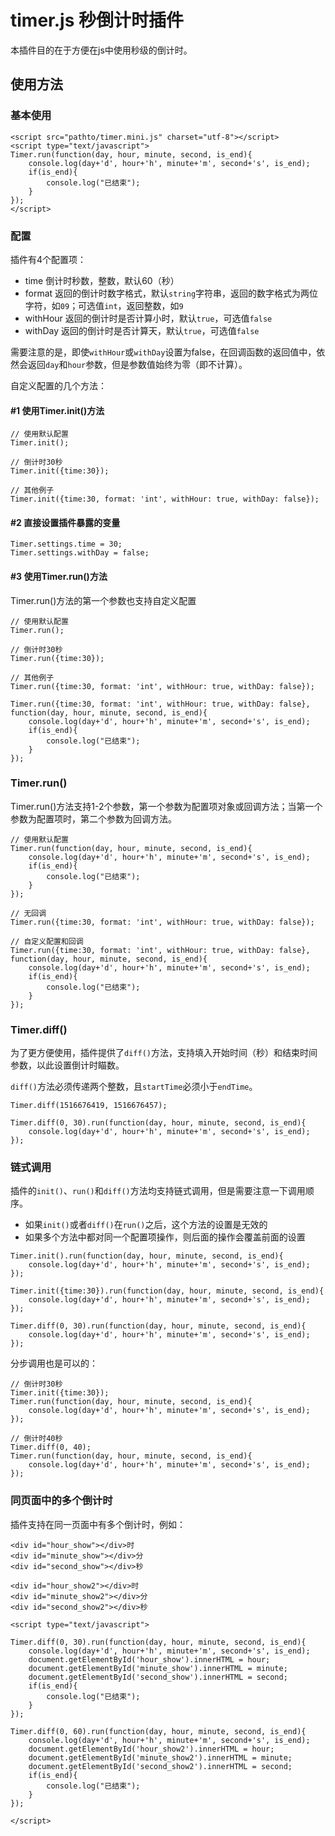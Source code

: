 # timer.js 秒倒计时插件

本插件目的在于方便在js中使用秒级的倒计时。

## 使用方法

### 基本使用

```
<script src="pathto/timer.mini.js" charset="utf-8"></script>
<script type="text/javascript">
Timer.run(function(day, hour, minute, second, is_end){
	console.log(day+'d', hour+'h', minute+'m', second+'s', is_end);
	if(is_end){
		console.log("已结束");
	}
});
</script>
```

### 配置

插件有4个配置项：

- time 倒计时秒数，整数，默认60（秒）
- format 返回的倒计时数字格式，默认`string`字符串，返回的数字格式为两位字符，如`09`；可选值`int`，返回整数，如`9`
- withHour 返回的倒计时是否计算小时，默认`true`，可选值`false`
- withDay 返回的倒计时是否计算天，默认`true`，可选值`false`

需要注意的是，即使`withHour`或`withDay`设置为false，在回调函数的返回值中，依然会返回`day`和`hour`参数，但是参数值始终为零（即不计算）。

自定义配置的几个方法：

#### #1 使用Timer.init()方法

```
// 使用默认配置
Timer.init();

// 倒计时30秒
Timer.init({time:30});

// 其他例子
Timer.init({time:30, format: 'int', withHour: true, withDay: false});
```

#### #2 直接设置插件暴露的变量

```
Timer.settings.time = 30;
Timer.settings.withDay = false;
```

#### #3 使用Timer.run()方法

Timer.run()方法的第一个参数也支持自定义配置

```
// 使用默认配置
Timer.run();

// 倒计时30秒
Timer.run({time:30});

// 其他例子
Timer.run({time:30, format: 'int', withHour: true, withDay: false});

Timer.run({time:30, format: 'int', withHour: true, withDay: false}, function(day, hour, minute, second, is_end){
	console.log(day+'d', hour+'h', minute+'m', second+'s', is_end);
	if(is_end){
		console.log("已结束");
	}
});
```

### Timer.run()

Timer.run()方法支持1-2个参数，第一个参数为配置项对象或回调方法；当第一个参数为配置项时，第二个参数为回调方法。

```
// 使用默认配置
Timer.run(function(day, hour, minute, second, is_end){
	console.log(day+'d', hour+'h', minute+'m', second+'s', is_end);
	if(is_end){
		console.log("已结束");
	}
});

// 无回调
Timer.run({time:30, format: 'int', withHour: true, withDay: false});

// 自定义配置和回调
Timer.run({time:30, format: 'int', withHour: true, withDay: false}, function(day, hour, minute, second, is_end){
	console.log(day+'d', hour+'h', minute+'m', second+'s', is_end);
	if(is_end){
		console.log("已结束");
	}
});
```

### Timer.diff()

为了更方便使用，插件提供了`diff()`方法，支持填入开始时间（秒）和结束时间参数，以此设置倒计时瞄数。

`diff()`方法必须传递两个整数，且`startTime`必须小于`endTime`。

```
Timer.diff(1516676419, 1516676457);

Timer.diff(0, 30).run(function(day, hour, minute, second, is_end){
	console.log(day+'d', hour+'h', minute+'m', second+'s', is_end);
});
```

### 链式调用

插件的`init()`、`run()`和`diff()`方法均支持链式调用，但是需要注意一下调用顺序。

- 如果`init()`或者`diff()`在`run()`之后，这个方法的设置是无效的
- 如果多个方法中都对同一个配置项操作，则后面的操作会覆盖前面的设置

```
Timer.init().run(function(day, hour, minute, second, is_end){
	console.log(day+'d', hour+'h', minute+'m', second+'s', is_end);
});

Timer.init({time:30}).run(function(day, hour, minute, second, is_end){
	console.log(day+'d', hour+'h', minute+'m', second+'s', is_end);
});

Timer.diff(0, 30).run(function(day, hour, minute, second, is_end){
	console.log(day+'d', hour+'h', minute+'m', second+'s', is_end);
});
```

分步调用也是可以的：

```
// 倒计时30秒
Timer.init({time:30});
Timer.run(function(day, hour, minute, second, is_end){
	console.log(day+'d', hour+'h', minute+'m', second+'s', is_end);
});

// 倒计时40秒
Timer.diff(0, 40);
Timer.run(function(day, hour, minute, second, is_end){
	console.log(day+'d', hour+'h', minute+'m', second+'s', is_end);
});
```

### 同页面中的多个倒计时

插件支持在同一页面中有多个倒计时，例如：

```
<div id="hour_show"></div>时
<div id="minute_show"></div>分
<div id="second_show"></div>秒

<div id="hour_show2"></div>时
<div id="minute_show2"></div>分
<div id="second_show2"></div>秒

<script type="text/javascript">

Timer.diff(0, 30).run(function(day, hour, minute, second, is_end){
	console.log(day+'d', hour+'h', minute+'m', second+'s', is_end);
	document.getElementById('hour_show').innerHTML = hour;
	document.getElementById('minute_show').innerHTML = minute;
	document.getElementById('second_show').innerHTML = second;
	if(is_end){
		console.log("已结束");
	}
});

Timer.diff(0, 60).run(function(day, hour, minute, second, is_end){
	console.log(day+'d', hour+'h', minute+'m', second+'s', is_end);
	document.getElementById('hour_show2').innerHTML = hour;
	document.getElementById('minute_show2').innerHTML = minute;
	document.getElementById('second_show2').innerHTML = second;
	if(is_end){
		console.log("已结束");
	}
});

</script>
```
